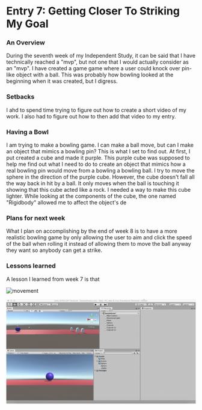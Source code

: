 <h1>Entry 7: Getting Closer To Striking My Goal</h1>
<h3>An Overview</h3>
  <p>During the seventh week of my Independent Study, it can be said that I have technically reached a "mvp", but not one that I would actually consider as an "mvp". I have created a game game where a user could knock over pin-like object with a ball. This was probably how bowling looked at the beginning when it was created, but I digress.</p>
<h3>Setbacks</h3>
  <p>I ahd to spend time trying to figure out how to create a short video of my work. I also had to figure out how to then add that video to my entry.</p>
  <h3>Having a Bowl</h3>
  <p>I am trying to make a bowling game. I can make a ball move, but can I make an object that mimics a bowling pin? This is what I set to find out. At first, I put created a cube and made it purple. This purple cube was supposed to help me find out what I need to do to create an object that mimics how a real bowling pin would move from a bowling a bowling ball. I try to move the sphere in the direction of the purple cube. However, the cube doesn't fall all the way back in hit by a ball. It only moves when the ball is touching it showing that this cube acted like a rock. I needed a way to make this cube lighter. While looking at the components of the cube, the one named "Rigidbody" allowed me to affect the object's de</p>
<h3>Plans for next week</h3>
  <p>What I plan on accomplishing by the end of week 8 is to have a more realistic bowling game by only allowing the user to aim and click the speed of the ball when rolling it instead of allowing them to move the ball anyway they want so anybody can get a strike.</p>
<h3>Lessons learned</h3>
  <p>A lesson I learned from week 7 is that </p>

  <img src="https://media.giphy.com/media/sg6goiTm8qmVG/giphy.gif" alt="movement" >
  
  <p align="center">
        <img src = "https://raw.githubusercontent.com/ahmadr9279/Independent-study/master/images/acTx0V0c9T.gif"/>
     </p> 
